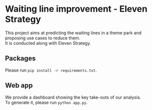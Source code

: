# Waiting line improvement - Eleven Strategy
  
This project aims at predicting the waiting lines in a theme park and proposing use cases to reduce them.  
It is conducted along with Eleven Strategy.  
  
## Packages  
Please run `pip install -r requirements.txt`.  
  
## Web app
We provide a dashboard showing the key take-outs of our analysis.  
To generate it, please run `python app.py`.
